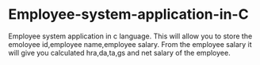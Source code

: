 # Employee-system-application-in-C
Employee system application in c language.
This will allow you to store the emoloyee id,employee name,employee salary.
From the employee salary it will give you calculated hra,da,ta,gs and net salary of the employee.

